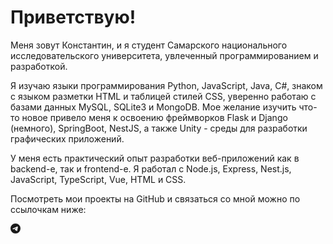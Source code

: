 <h1 class="name">Приветствую!</h1>
<p class="information">
    Меня зовут Константин, и я студент Самарского национального
    исследовательского университета, увлеченный программированием и
    разработкой. 
</p>
<p class="information">
    Я изучаю языки программирования Python, JavaScript, Java, C#, знаком с языком разметки 
    HTML и таблицей стилей CSS, уверенно работаю с базами данных MySQL, SQLite3 и MongoDB. 
    Мое желание изучить что-то новое привело меня к освоению  фреймворков Flask 
    и Django (немного), SpringBoot, NestJS, а также  Unity -  среды для разработки графических приложений. 
</p>
<p class="information">
    У меня есть практический опыт разработки веб-приложений как в
    backend-е, так и frontend-е. Я работал с Node.js, Express, Nest.js,
    JavaScript, TypeScript, Vue, HTML и CSS. 
</p>
<p class="information">
    Посмотреть мои проекты на GitHub и связаться со мной можно по
    ссылочкам ниже:
</p>
<p class="information">
      <a class="btn btn-primary" href="https://t.me/Golosoman">
                                    <svg
                                        xmlns="http://www.w3.org/2000/svg"
                                        width="16"
                                        height="16"
                                        fill="currentColor"
                                        class="bi bi-telegram"
                                        viewBox="0 0 16 16"
                                    >
                                        <path
                                            d="M16 8A8 8 0 1 1 0 8a8 8 0 0 1 16 0zM8.287 5.906c-.778.324-2.334.994-4.666 2.01-.378.15-.577.298-.595.442-.03.243.275.339.69.47l.175.055c.408.133.958.288 1.243.294.26.006.549-.1.868-.32 2.179-1.471 3.304-2.214 3.374-2.23.05-.012.12-.026.166.016.047.041.042.12.037.141-.03.129-1.227 1.241-1.846 1.817-.193.18-.33.307-.358.336a8.154 8.154 0 0 1-.188.186c-.38.366-.664.64.015 1.088.327.216.589.393.85.571.284.194.568.387.936.629.093.06.183.125.27.187.331.236.63.448.997.414.214-.02.435-.22.547-.82.265-1.417.786-4.486.906-5.751a1.426 1.426 0 0 0-.013-.315.337.337 0 0 0-.114-.217.526.526 0 0 0-.31-.093c-.3.005-.763.166-2.984 1.09z"
                                        />
                                    </svg>
                                </a>
</p>

